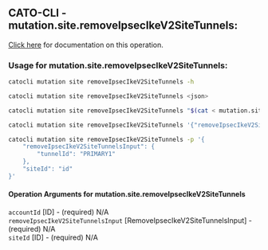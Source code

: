 
## CATO-CLI - mutation.site.removeIpsecIkeV2SiteTunnels:
[Click here](https://api.catonetworks.com/documentation/#mutation-mutation.site.removeIpsecIkeV2SiteTunnels) for documentation on this operation.

### Usage for mutation.site.removeIpsecIkeV2SiteTunnels:

```bash
catocli mutation site removeIpsecIkeV2SiteTunnels -h

catocli mutation site removeIpsecIkeV2SiteTunnels <json>

catocli mutation site removeIpsecIkeV2SiteTunnels "$(cat < mutation.site.removeIpsecIkeV2SiteTunnels.json)"

catocli mutation site removeIpsecIkeV2SiteTunnels '{"removeIpsecIkeV2SiteTunnelsInput":{"tunnelId":"PRIMARY1"},"siteId":"id"}'

catocli mutation site removeIpsecIkeV2SiteTunnels -p '{
    "removeIpsecIkeV2SiteTunnelsInput": {
        "tunnelId": "PRIMARY1"
    },
    "siteId": "id"
}'
```

#### Operation Arguments for mutation.site.removeIpsecIkeV2SiteTunnels ####

`accountId` [ID] - (required) N/A    
`removeIpsecIkeV2SiteTunnelsInput` [RemoveIpsecIkeV2SiteTunnelsInput] - (required) N/A    
`siteId` [ID] - (required) N/A    
